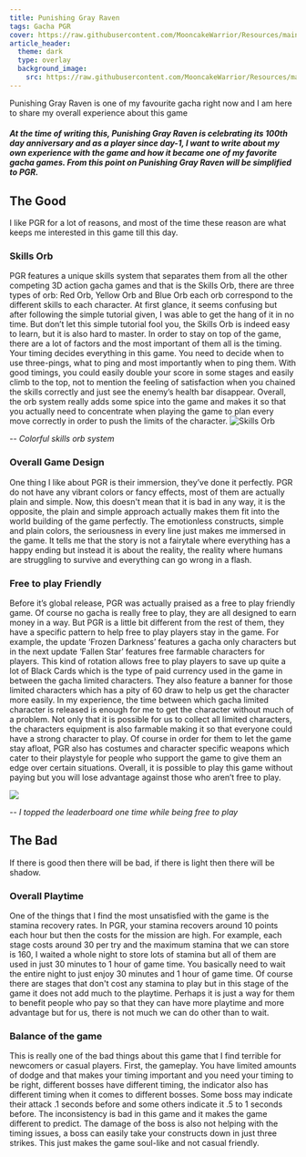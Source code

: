```yaml
---
title: Punishing Gray Raven
tags: Gacha PGR
cover: https://raw.githubusercontent.com/MooncakeWarrior/Resources/main/PGR/cover.png
article_header:
  theme: dark
  type: overlay
  background_image:
    src: https://raw.githubusercontent.com/MooncakeWarrior/Resources/main/PGR/background.jpg
---
```

Punishing Gray Raven is one of my favourite gacha right now and I am here to share my overall experience about this game

<!--more-->

##### At the time of writing this, Punishing Gray Raven is celebrating its 100th day anniversary and as a player since day-1, I want to write about my own experience with the game and how it became one of my favorite gacha games. From this point on Punishing Gray Raven will be simplified to PGR.

## The Good
I like PGR for a lot of reasons, and most of the time these reason are what keeps me interested in this game till this day.

### Skills Orb
PGR features a unique skills system that separates them from all the other competing 3D action gacha games and that is the Skills Orb, there are three types of orb: Red Orb, Yellow Orb and Blue Orb each orb correspond to the different skills to each character. At first glance, it seems confusing but after following the simple tutorial given, I was able to get the hang of it in no time. But don’t let this simple tutorial fool you, the Skills Orb is indeed easy to learn, but it is also hard to master. In order to stay on top of the game, there are a lot of factors and the most important of them all is the timing. Your timing decides everything in this game. You need to decide when to use three-pings, what to ping and most importantly when to ping them. With good timings, you could easily double your score in some stages and easily climb to the top, not to mention the feeling of satisfaction when you chained the skills correctly and just see the enemy’s health bar disappear. Overall, the orb system really adds some spice into the game and makes it so that you actually need to concentrate when playing the game to plan every move correctly in order to push the limits of the character. 
![Skills Orb](https://raw.githubusercontent.com/MooncakeWarrior/resource/main/PGR/orb.png)

-- *Colorful skills orb system*

### Overall Game Design
One thing I like about PGR is their immersion, they’ve done it perfectly. PGR do not have any vibrant colors or fancy effects, most of them are actually plain and simple. Now, this doesn't mean that it is bad in any way, it is the opposite, the plain and simple approach actually makes them fit into the world building of the game perfectly. The emotionless constructs, simple and plain colors, the seriousness in every line just makes me immersed in the game. It tells me that the story is not a fairytale where everything has a happy ending but instead it is about the reality, the reality where humans are struggling to survive and everything can go wrong in a flash. 

### Free to play Friendly
Before it’s global release, PGR was actually praised as a free to play friendly game. Of course no gacha is really free to play, they are all designed to earn money in a way. But PGR is a little bit different from the rest of them, they have a specific pattern to help free to play players stay in the game. For example, the update ‘Frozen Darkness’ features a gacha only characters but in the next update ‘Fallen Star’ features free farmable characters for players. This kind of rotation allows free to play players to save up quite a lot of Black Cards which is the type of paid currency used in the game in between the gacha limited characters. They also feature a banner for those limited characters which has a pity of 60 draw to help us get the character more easily. In my experience, the time between which gacha limited character is released is enough for me to get the character without much of a problem. Not only that it is possible for us to collect all limited characters, the characters equipment is also farmable making it so that everyone could have a strong character to play. Of course in order for them to let the game stay afloat, PGR also has costumes and character specific weapons which cater to their playstyle for people who support the game to give them an edge over certain situations. Overall, it is possible to play this game without paying but you will lose advantage against those who aren’t free to play.

<img src="https://raw.githubusercontent.com/MooncakeWarrior/Resources/main/PGR/leaderboard.png">

-- *I topped the leaderboard one time while being free to play*

## The Bad
If there is good then there will be bad, if there is light then there will be shadow.

### Overall Playtime
One of the things that I find the most unsatisfied with the game is the stamina recovery rates. In PGR, your stamina recovers around 10 points each hour but then the costs for the mission are high. For example, each stage costs around 30 per try and the maximum stamina that we can store is 160, I waited a whole night to store lots of stamina but all of them are used in just 30 minutes to 1 hour of game time. You basically need to wait the entire night to just enjoy 30 minutes and 1 hour of game time. Of course there are stages that don't cost any stamina to play but in this stage of the game it does not add much to the playtime. Perhaps it is just a way for them to benefit people who pay so that they can have more playtime and more advantage but for us, there is not much we can do other than to wait.

### Balance of the game
This is really one of the bad things about this game that I find terrible for newcomers or casual players. First, the gameplay. You have limited amounts of dodge and that makes your timing important and you need your timing to be right, different bosses have different timing, the indicator also has different timing when it comes to different bosses. Some boss may indicate their attack .1 seconds before and some others indicate it .5 to 1 seconds before. The inconsistency is bad in this game and it makes the game different to predict. The damage of the boss is also not helping with the timing issues, a boss can easily take your constructs down in just three strikes. This just makes the game soul-like and not casual friendly. 